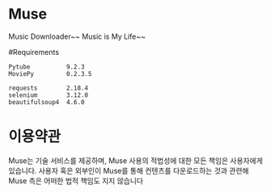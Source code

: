 # Muse
Music Downloader~~ Music is My Life~~

#Requirements

```
Pytube          9.2.3
MoviePy         0.2.3.5

requests        2.18.4
selenium        3.12.0
beautifulsoup4  4.6.0
```

# 이용약관

Muse는 기술 서비스를 제공하며, Muse 사용의 적법성에 대한 모든 책임은 사용자에게 있습니다.
사용자 혹은 외부인이 Muse를 통해 컨텐츠를 다운로드하는 것과 관련해 Muse 측은 어떠한 법적 책임도 지지 않습니다